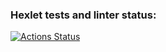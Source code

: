 ### Hexlet tests and linter status:
[![Actions Status](https://github.com/ValeriySe/frontend-project-44/actions/workflows/hexlet-check.yml/badge.svg)](https://github.com/ValeriySe/frontend-project-44/actions)